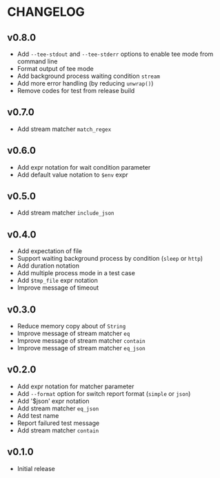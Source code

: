 # CHANGELOG

## v0.8.0

- Add `--tee-stdout` and `--tee-stderr` options to enable tee mode from command line
- Format output of tee mode
- Add background process waiting condition `stream`
- Add more error handling (by reducing `unwrap()`)
- Remove codes for test from release build

## v0.7.0

- Add stream matcher `match_regex`

## v0.6.0

- Add expr notation for wait condition parameter
- Add default value notation to `$env` expr

## v0.5.0

- Add stream matcher `include_json`

## v0.4.0

- Add expectation of file
- Support waiting background process by condition (`sleep` or `http`)
- Add duration notation
- Add multiple process mode in a test case
- Add `$tmp_file` expr notation
- Improve message of timeout

## v0.3.0

- Reduce memory copy about of `String`
- Improve message of stream matcher `eq`
- Improve message of stream matcher `contain`
- Improve message of stream matcher `eq_json`

## v0.2.0

- Add expr notation for matcher parameter
- Add `--format` option for switch report format (`simple` or `json`)
- Add '$json' expr notation
- Add stream matcher `eq_json`
- Add test name
- Report failured test message
- Add stream matcher `contain`

## v0.1.0

- Initial release
